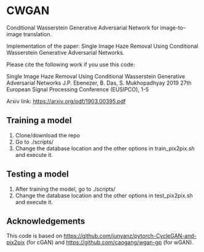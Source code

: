 # CWGAN
Conditional Wasserstein Generative Adversarial Network for image-to-image translation.

Implementation of the paper: Single Image Haze Removal Using Conditional Wasserstein Generative Adversarial Networks.

Please cite the following work if you use this code: 

Single Image Haze Removal Using Conditional Wasserstein Generative Adversarial Networks
J.P. Ebenezer, B. Das, S. Mukhopadhyay
2019 27th European Signal Processing Conference (EUSIPCO), 1-5

Arxiv link: https://arxiv.org/pdf/1903.00395.pdf
## Training a model

1. Clone/download the repo
2. Go to ./scripts/
3. Change the database location and the other options in train_pix2pix.sh and execute it.

## Testing a model

1. After training the model, go to ./scripts/
2. Change the database location and the other options in test_pix2pix.sh and execute it.



## Acknowledgements
This code is based on https://github.com/junyanz/pytorch-CycleGAN-and-pix2pix (for cGAN) and https://github.com/caogang/wgan-gp (for wGAN).
